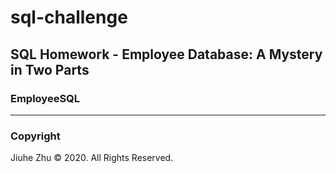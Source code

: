 # sql-challenge
## SQL Homework - Employee Database: A Mystery in Two Parts
### EmployeeSQL

---
### Copyright
Jiuhe Zhu © 2020. All Rights Reserved.
